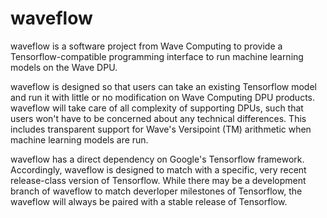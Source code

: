 # waveflow
waveflow is a software project from Wave Computing to provide a Tensorflow-compatible programming interface to run machine learning models on the Wave DPU.

waveflow is designed so that users can take an existing Tensorflow model and run it with little or no modification on Wave Computing DPU products. waveflow will take care of all complexity of supporting DPUs, such that users won't have to be concerned about any technical differences. This includes transparent support for Wave's Versipoint (TM) arithmetic when machine learning models are run.

waveflow has a direct dependency on Google's Tensorflow framework. Accordingly, waveflow is designed to match with a specific, very recent release-class version of Tensorflow. While there may be a development branch of waveflow to match deverloper milestones of Tensorflow, the waveflow will always be paired with a stable release of Tensorflow.
